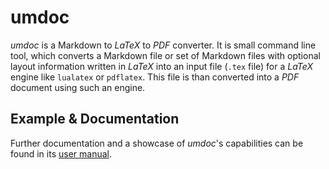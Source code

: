 
# umdoc

*umdoc* is a Markdown to *LaTeX* to *PDF* converter.
It is small command line tool, which converts a Markdown file or set of Markdown files with optional layout information written in *LaTeX* into an input file (`.tex` file) for a *LaTeX* engine like `lualatex` or `pdflatex`. This file is than converted into a *PDF* document using such an engine.

## Example & Documentation

Further documentation and a showcase of *umdoc*'s capabilities can be found in its [user manual](https://github.com/craflin/umdoc/releases/download/0.1.1/umdoc-0.1.1.pdf).
